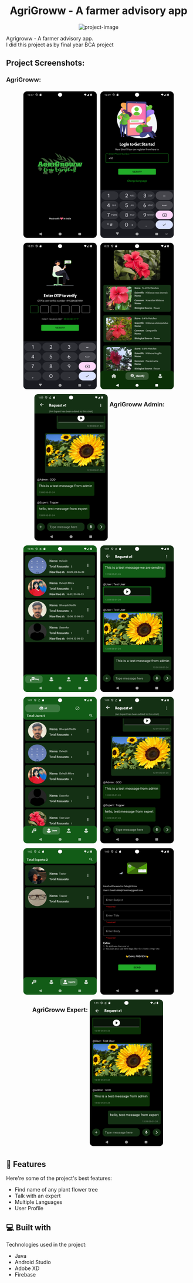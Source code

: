 <h1 align="center" id="title">AgriGroww - A farmer advisory app</h1>

<p align="center"><img src="https://socialify.git.ci/Debojit-mitra/AgriGroww/image?description=1&amp;descriptionEditable=Agrigroww%20-%20A%20farmer%20advisory%20app&amp;font=Bitter&amp;language=1&amp;name=1&amp;owner=1&amp;pattern=Signal&amp;theme=Auto" alt="project-image"></p>

<p id="description">Agrigroww - A farmer advisory app.<br>I did this project as by final year BCA project</p>

<h2>Project Screenshots:</h2>
<h3>AgriGroww:</h3>


<div style="display: flex; flex-wrap: wrap; justify-content: center;">
    <div style="margin: 5px;">
        <img src="https://github.com/Debojit-mitra/AgriGroww/blob/f45b34f9b4c3b69a1637dea67fdfabd9f5735a6d/Images/main/Screenshot_20240105_123810.png?raw=true" alt="project-screenshot" width="200" height="400">
    </div>
    <div style="margin: 5px;">
        <img src="https://github.com/Debojit-mitra/AgriGroww/blob/master/Images/main/Screenshot_20240105_123908.png?raw=true" alt="project-screenshot" width="200" height="400">
    </div>
    <!-- Repeat the above two divs for the next pair -->
    <div style="margin: 5px;">
        <img src="https://github.com/Debojit-mitra/AgriGroww/blob/master/Images/main/Screenshot_20240105_123938.png?raw=true" alt="project-screenshot" width="200" height="400">
    </div>
    <div style="margin: 5px;">
        <img src="https://github.com/Debojit-mitra/AgriGroww/blob/master/Images/main/Screenshot_20240105_202217.png?raw=true" alt="project-screenshot" width="200" height="400">
    </div>
    <!-- Continue this pattern for other image pairs -->
  <div style="margin: 5px;">
        <img src="https://github.com/Debojit-mitra/AgriGroww/blob/master/Images/main/Screenshot_20240105_130949.png?raw=true" alt="project-screenshot" width="200" height="400">
    </div>
    <h3>AgriGroww Admin:</h3>
    <div style="margin: 5px;">
        <img src="https://github.com/Debojit-mitra/AgriGroww/blob/master/Images/Admin/Screenshot_20240105_125638.png?raw=true" alt="project-screenshot" width="200" height="400">
    </div>
    <!-- Repeat the above two divs for the next pair -->
    <div style="margin: 5px;">
        <img src="https://github.com/Debojit-mitra/AgriGroww/blob/master/Images/Admin/Screenshot_20240105_130118.png?raw=true" alt="project-screenshot" width="200" height="400">
    </div>
    <div style="margin: 5px;">
        <img src="https://github.com/Debojit-mitra/AgriGroww/blob/master/Images/Admin/Screenshot_20240105_130148.png?raw=true" alt="project-screenshot" width="200" height="400">
    </div>
    <!-- Continue this pattern for other image pairs -->
      <div style="margin: 5px;">
        <img src="https://github.com/Debojit-mitra/AgriGroww/blob/master/Images/main/Screenshot_20240105_130949.png?raw=true" alt="project-screenshot" width="200" height="400">
    </div>
    <div style="margin: 5px;">
        <img src="https://github.com/Debojit-mitra/AgriGroww/blob/master/Images/Admin/Screenshot_20240105_130224.png?raw=true" alt="project-screenshot" width="200" height="400">
    </div>
    <!-- Repeat the above two divs for the next pair -->
    <div style="margin: 5px;">
        <img src="https://github.com/Debojit-mitra/AgriGroww/blob/master/Images/Admin/Screenshot_20240105_130310.png?raw=true" alt="project-screenshot" width="200" height="400">
    </div>
  <h3>AgriGroww Expert:</h3>
    <div style="margin: 5px;">
        <img src="https://github.com/Debojit-mitra/AgriGroww/blob/master/Images/Expert/Screenshot_20240105_131107.png?raw=true" alt="project-screenshot" width="200" height="400">
    </div>
</div>

  
<h2>🧐 Features</h2>

Here're some of the project's best features:

*   Find name of any plant flower tree
*   Talk with an expert
*   Multiple Languages
*   User Profile

  
  
<h2>💻 Built with</h2>

Technologies used in the project:

*   Java
*   Android Studio
*   Adobe XD
*   Firebase

